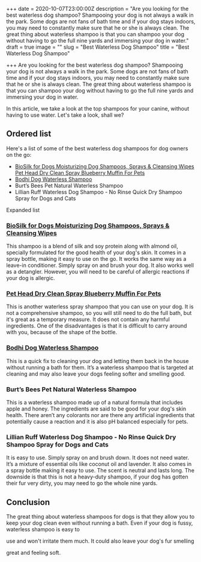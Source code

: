 +++
date = 2020-10-07T23:00:00Z
description = "Are you looking for the best waterless dog shampoo? Shampooing your dog is not always a walk in the park. Some dogs are not fans of bath time and if your dog stays indoors, you may need to constantly make sure that he or she is always clean. The great thing about waterless shampoo is that you can shampoo your dog without having to go the full nine yards and immersing your dog in water."
draft = true
image = ""
slug = "Best Waterless Dog Shampoo"
title = "Best Waterless Dog Shampoo"

+++
Are you looking for the best waterless dog shampoo? Shampooing your dog is not always a walk in the park. Some dogs are not fans of bath time and if your dog stays indoors, you may need to constantly make sure that he or she is always clean. The great thing about waterless shampoo is that you can shampoo your dog without having to go the full nine yards and immersing your dog in water.

In this article, we take a look at the top shampoos for your canine, without having to use water. Let's take a look, shall we?

## Ordered list

Here's a list of some of the best waterless dog shampoos for dog owners on the go:

* [BioSilk for Dogs Moisturizing Dog Shampoos, Sprays & Cleansing Wipes Pet Head Dry Clean Spray Blueberry Muffin For Pets](https://www.amazon.com/BioSilk-Dogs-Therapy-Moisture-Waterless/dp/B07DQ64J4Q/ref=as_li_ss_tl?dchild=1&keywords=BioSilk+for+Dogs+Moisturizing+Dog+Shampoos,+Sprays+&+Cleansing+Wipes+Pet+Head+Dry+Clean+Spray+Blueberry+Muffin+For+Pets&qid=1602175089&sr=8-1&linkCode=ll1&tag=savets-20&linkId=8f97cc59cf86c8fc9c693e19d591d074&language=en_US)
* [Bodhi Dog Waterless Shampoo](https://www.amazon.com/Bodhi-Dog-Lavender-Lemongrass-Waterless/dp/B08D4WGCD4/ref=as_li_ss_tl?crid=1LYJDIUR448B&dchild=1&keywords=bodhi+dog+waterless+shampoo&qid=1602175568&sprefix=Bodhi+Dog+Waterless+Shampoo,aps,250&sr=8-2&linkCode=ll1&tag=savets-20&linkId=26243d623507a75e74ac1d864e17b71d&language=en_US)
* Burt’s Bees Pet Natural Waterless Shampoo
* Lillian Ruff Waterless Dog Shampoo - No Rinse Quick Dry Shampoo Spray for Dogs and Cats

Expanded list

### [BioSilk for Dogs Moisturizing Dog Shampoos, Sprays & Cleansing Wipes](https://www.amazon.com/BioSilk-Dogs-Therapy-Moisture-Waterless/dp/B07DQ64J4Q/ref=as_li_ss_tl?dchild=1&keywords=BioSilk+for+Dogs+Moisturizing+Dog+Shampoos,+Sprays+&+Cleansing+Wipes+Pet+Head+Dry+Clean+Spray+Blueberry+Muffin+For+Pets&qid=1602175089&sr=8-1&linkCode=ll1&tag=savets-20&linkId=8f97cc59cf86c8fc9c693e19d591d074&language=en_US)

This shampoo is a blend of silk and soy protein along with almond oil, specially formulated for the good health of your dog's skin. It comes in a spray bottle, making it easy to use on the go. It works the same way as a leave-in conditioner. Simply spray on and brush your dog. It also works well as a detangler. However, you will need to be careful of allergic reactions if your dog is allergic.

### [Pet Head Dry Clean Spray Blueberry Muffin For Pets]()

This is another waterless spray shampoo that you can use on your dog. It is not a comprehensive shampoo, so you will still need to do the full bath, but it's great as a temporary measure. It does not contain any harmful ingredients. One of the disadvantages is that it is difficult to carry around with you, because of the shape of the bottle.

### [Bodhi Dog Waterless Shampoo]()

This is a quick fix to cleaning your dog and letting them back in the house without running a bath for them. It’s a waterless shampoo that is targeted at cleaning and may also leave your dogs feeling softer and smelling good.

### 

### Burt’s Bees Pet Natural Waterless Shampoo

This is a waterless shampoo made up of a natural formula that includes apple and honey. The ingredients are said to be good for your dog's skin health. There aren’t any colorants nor are there any artificial ingredients that potentially cause a reaction and it is also pH balanced especially for pets.

### Lillian Ruff Waterless Dog Shampoo - No Rinse Quick Dry Shampoo Spray for Dogs and Cats

It is easy to use. Simply spray on and brush down. It does not need water. It’s a mixture of essential oils like coconut oil and lavender. It also comes in a spray bottle making it easy to use. The scent is neutral and lasts long. The downside is that this is not a heavy-duty shampoo, if your dog has gotten their fur very dirty, you may need to go the whole nine yards.

## Conclusion

The great thing about waterless shampoos for dogs is that they allow you to keep your dog clean even without running a bath. Even if your dog is fussy, waterless shampoo is easy to

use and won't irritate them much. It could also leave your dog's fur smelling

great and feeling soft.